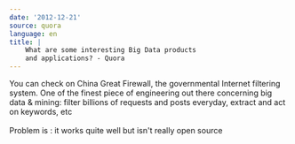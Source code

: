 ```yaml
---
date: '2012-12-21'
source: quora
language: en
title: |
    What are some interesting Big Data products
    and applications? - Quora
---
```


You can check on China Great Firewall, the governmental Internet
filtering system. One of the finest piece of engineering out there
concerning big data & mining: filter billions of requests and posts
everyday, extract and act on keywords, etc\
\
Problem is : it works quite well but isn\'t really open source
